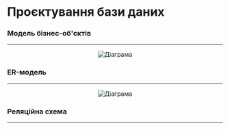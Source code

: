 # Проєктування бази даних

### Модель бізнес-об'єктів 
---
<center>
  
![Діаграма](//www.plantuml.com/plantuml/png/XPNFRjim3CRlV0eknw0Ucg73TYnGRBS2m_uyW10nZX1ByYGQMJVqtJSsci4aX7ig_FleZ_f4re7xogxm50U0DsDnVNGukASyCTP8x9A3WNQCdB64Vi_eGw4jXvm0A77W9tmO0YK6pZtndWh-0SGpwMtmY5SmkKW6ZYuC1XvThSTSn0XG-NO-7rEtRWG1jRsXwYwcgfjTLJp3dFgxgmSpimZ_JdO1v3WNo9FpGqWaWGJeEFBSi4wY16LmBZxFH_oQ1pAFAC8y58MaqnNqLBSbZ3Bo2sMa4aEj8W3EfftiIxT-USR6TOPpHTkR1QeBTjCugoec_PoeyaDEkr2Y4oSpjL6dvcJhBjKZbUKQ3f40qDBKI2qPSA7fgo_Q9rbyxUhIbYxAkXoznufoiAZU741bsmRP0E2PkoMs9ePez3glKPb_L2gFLAlhoSojTCbkSgPVR2jj3JJJuzVDySfogKpvMsKIKFxnSNLxirvXz_APxd2rkTci_d-RJt-iYjD7OYuGr9gqwdQDInN6ee41hNTr3e1w26bqnKKSdVSXzVXHiPGzLHhnmws2nQM3mFSQnfpoTbzo9EGoaL8yxTmqyEUS-5luJRXvfyHFfw7AHdnf_Uy0yT6LFYIyauk-f-Jbj_8l)

</center>

### ER-модель
---
<center>
  
![Діаграма](//www.plantuml.com/plantuml/png/bPDBRXD148RtVOfYDf4WbXoMNWLvdGs20nGp5QVbVWnTPGKBHUAnOH693G9n2uXuHCJX33rNu2HqZnmnBGsMl1Yv_FrJ_LVzwZbcmI0hQzIzDk328XXS-vK0Mn9qg0oT2eY7e1Td0eqEL8lsJga3Y9_Yr-vZlEakktVTs-v3tCJV4AyI-jQzxjx4B_6skuIuIU07nE_n9ZsRzDncBLNNYfVQjHZGWj6EPDqI-21dVY0utn1J2qVJwO06TCkUFfmgrMAzn0L1zQYkYNdkdGHlAdYf0CY9bZNCZKvLJm0Uw6O6sad_PpBfVnnQcW5Bq6xH0ulQ5A15vdCVcW6yKFyS7dj3-vpVKh2QMNjNu8Qu3hgLaXT6z7n5lDSkeZDeK2XNEtqk1d4-GLwUe4kr9IT5dbdQPuA6i37QbLEKRdFlJdMmc4SQSHsiFdnpnn3e-9p239vvRyPYA6DzoXHEY3dvxZXJw8MCHriiTP3Ud-Jlu-hFgy_T-_Wp_ehNcQdjHQoE3e-g32PGJG_lLtUh_LVFWO-9VPdldbBR8_g6Giwz0tdKkanLZR2xnctRC31rJAvPMVCN)

</center>

### Реляційна схема
---
<center>

</center>
